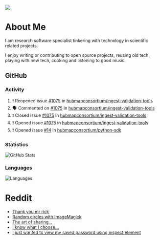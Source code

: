 ![](https://komarev.com/ghpvc/?username=icaoberg)

# About Me
I am research software specialist tinkering with technology in scientific related projects.

I enjoy writing or contributing to open source projects, reusing old tech, playing with new tech, cooking and listening to good music.

## GitHub
### Activity
<!--START_SECTION:activity-->
1. ❗️ Reopened issue [#1075](https://github.com/hubmapconsortium/ingest-validation-tools/issues/1075) in [hubmapconsortium/ingest-validation-tools](https://github.com/hubmapconsortium/ingest-validation-tools)
2. 🗣 Commented on [#1075](https://github.com/hubmapconsortium/ingest-validation-tools/issues/1075) in [hubmapconsortium/ingest-validation-tools](https://github.com/hubmapconsortium/ingest-validation-tools)
3. ❗️ Closed issue [#1075](https://github.com/hubmapconsortium/ingest-validation-tools/issues/1075) in [hubmapconsortium/ingest-validation-tools](https://github.com/hubmapconsortium/ingest-validation-tools)
4. ❗️ Opened issue [#1075](https://github.com/hubmapconsortium/ingest-validation-tools/issues/1075) in [hubmapconsortium/ingest-validation-tools](https://github.com/hubmapconsortium/ingest-validation-tools)
5. ❗️ Opened issue [#14](https://github.com/hubmapconsortium/python-sdk/issues/14) in [hubmapconsortium/python-sdk](https://github.com/hubmapconsortium/python-sdk)
<!--END_SECTION:activity-->

### Statistics
![GitHub Stats](https://github-readme-stats.vercel.app/api?username=icaoberg&count_private=true&show_icons=true)

### Languages
![Languages](https://github-readme-stats.vercel.app/api/top-langs/?username=icaoberg&show_icons=true&langs_count=10&hide=HTML,CSS,M)

# Reddit
<!-- BLOG-POST-LIST:START -->
- [Thank you mr rick](https://www.reddit.com/r/u_icaoberg/comments/pvvwci/thank_you_mr_rick/)
- [Random circles with ImageMagick](https://www.reddit.com/r/u_icaoberg/comments/p04t90/random_circles_with_imagemagick/)
- [The art of sharing...](https://www.reddit.com/r/u_icaoberg/comments/oyp9pc/the_art_of_sharing/)
- [I know what I choose…](https://www.reddit.com/r/u_icaoberg/comments/oyoolb/i_know_what_i_choose/)
- [I just wanted to view my saved password using inspect element](https://www.reddit.com/r/u_icaoberg/comments/oyol4r/i_just_wanted_to_view_my_saved_password_using/)
<!-- BLOG-POST-LIST:END -->
